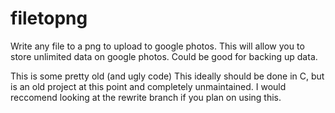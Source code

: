 # filetopng
Write any file to a png to upload to google photos. This will allow you to store unlimited data on google photos. Could be good for backing up data.

This is some pretty old (and ugly code)
This ideally should be done in C, but is an old project at this point and completely unmaintained.
I would reccomend looking at the rewrite branch if you plan on using this.
